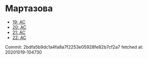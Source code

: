 # Мартазова
- [19: AC](19.md)
- [20: AC](20.md)
- [21: AC](21.md)
- [22: AC](22.md)

Commit: 2bdfa5b9dc1a4fa8a7f2253e05928fe82b7cf2a7
 fetched at: 20201019-104730
